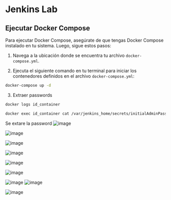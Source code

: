 # Jenkins Lab

## Ejecutar Docker Compose

Para ejecutar Docker Compose, asegúrate de que tengas Docker Compose instalado en tu sistema. Luego, sigue estos pasos:

1. Navega a la ubicación donde se encuentra tu archivo `docker-compose.yml`.

2. Ejecuta el siguiente comando en tu terminal para iniciar los contenedores definidos en el archivo `docker-compose.yml`:

```bash
docker-compose up -d
```

3. Extraer passwords

```bash
docker logs id_container
```

```bash
docker exec id_container cat /var/jenkins_home/secrets/initialAdminPassword
```

Se extare la password 
![image](https://github.com/user-attachments/assets/462193fc-7fe7-434c-ab43-11720bded6a8)


![image](https://github.com/user-attachments/assets/2f8740ce-a323-4046-be1a-abc5fd482349)

![image](https://github.com/user-attachments/assets/43030017-b84a-4194-bd50-13259d668b4a)

![image](https://github.com/user-attachments/assets/dbe60c77-242f-4efb-accc-ae87bc0c3580)

![image](https://github.com/user-attachments/assets/210acca9-6e9e-4a31-a3ba-cc857877d01e)

![image](https://github.com/user-attachments/assets/99443038-6abd-452d-acee-ddabcba3aaed)

![image](https://github.com/user-attachments/assets/43ab3b6e-584f-4d4a-ac29-0793ff1e4627)
![image](https://github.com/user-attachments/assets/969ae8e1-6154-4f32-b16f-c498621cff77)

![image](https://github.com/user-attachments/assets/dfd0783b-488c-4de8-8f15-f26a3658df0f)







